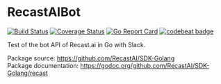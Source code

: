 # RecastAIBot

[![Build Status](https://travis-ci.org/SebastienBoisard/RecastAIBot.svg?branch=master)](https://travis-ci.org/SebastienBoisard/RecastAIBot)
[![Coverage Status](https://coveralls.io/repos/github/SebastienBoisard/RecastAIBot/badge.svg?branch=master)](https://coveralls.io/github/SebastienBoisard/RecastAIBot?branch=master)
[![Go Report Card](https://goreportcard.com/badge/github.com/SebastienBoisard/RecastAIBot)](https://goreportcard.com/report/github.com/SebastienBoisard/RecastAIBot)
[![codebeat badge](https://codebeat.co/badges/62e3b4f8-169f-4e92-a907-6679464cd611)](https://codebeat.co/projects/github-com-sebastienboisard-recastaibot)

Test of the bot API of Recast.ai in Go with Slack.

Package source: https://github.com/RecastAI/SDK-Golang  
Package documentation: https://godoc.org/github.com/RecastAI/SDK-Golang/recast  
